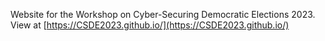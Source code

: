 Website for the Workshop on Cyber-Securing Democratic Elections 2023. View at [https://CSDE2023.github.io/](https://CSDE2023.github.io/)